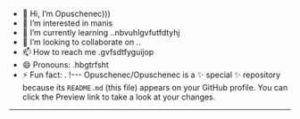 - 👋 Hi, I’m Opuschenec)))
- 👀 I’m interested in manis
- 🌱 I’m currently learning ..nbvuhlgvfutfdtyhj
- 💞️ I’m looking to collaborate on ..
- 📫 How to reach me .gvfsdtfyguijop
- 😄 Pronouns: .hbgtrfsht
- ⚡ Fun fact: .
!---
Opuschenec/Opuschenec is a ✨ special ✨ repository because its `README.md` (this file) appears on your GitHub profile.
You can click the Preview link to take a look at your changes.
---
